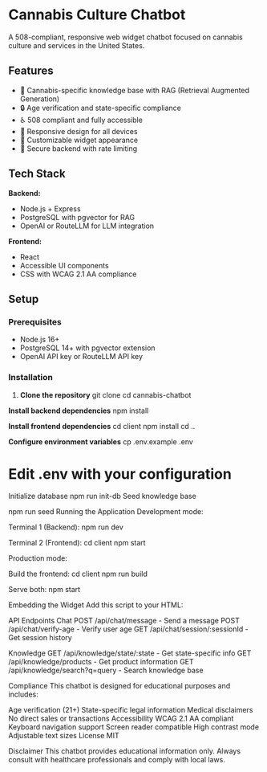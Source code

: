 # Cannabis Culture Chatbot

A 508-compliant, responsive web widget chatbot focused on cannabis culture and services in the United States.

## Features

- 🌿 Cannabis-specific knowledge base with RAG (Retrieval Augmented Generation)
- 🔒 Age verification and state-specific compliance
- ♿ 508 compliant and fully accessible
- 📱 Responsive design for all devices
- 🎨 Customizable widget appearance
- 🔐 Secure backend with rate limiting

## Tech Stack

**Backend:**
- Node.js + Express
- PostgreSQL with pgvector for RAG
- OpenAI or RouteLLM for LLM integration

**Frontend:**
- React
- Accessible UI components
- CSS with WCAG 2.1 AA compliance

## Setup

### Prerequisites

- Node.js 16+
- PostgreSQL 14+ with pgvector extension
- OpenAI API key or RouteLLM API key

### Installation

1. **Clone the repository**
git clone <your-repo-url>
cd cannabis-chatbot

**Install backend dependencies**
npm install

**Install frontend dependencies**
cd client
npm install
cd ..

**Configure environment variables**
cp .env.example .env
# Edit .env with your configuration

Initialize database
npm run init-db
Seed knowledge base

npm run seed
Running the Application
Development mode:

Terminal 1 (Backend):
npm run dev

Terminal 2 (Frontend):
cd client
npm start

Production mode:

Build the frontend:
cd client
npm run build

Serve both:
npm start

Embedding the Widget
Add this script to your HTML:

<script src="https://your-domain.com/embed.js"></script>
<script>
  CannabisChat.init({
    apiUrl: 'https://your-api-domain.com',
    position: 'bottom-right',
    primaryColor: '#10b981'
  });
</script>

API Endpoints
Chat
POST /api/chat/message - Send a message
POST /api/chat/verify-age - Verify user age
GET /api/chat/session/:sessionId - Get session history

Knowledge
GET /api/knowledge/state/:state - Get state-specific info
GET /api/knowledge/products - Get product information
GET /api/knowledge/search?q=query - Search knowledge base

Compliance
This chatbot is designed for educational purposes and includes:

Age verification (21+)
State-specific legal information
Medical disclaimers
No direct sales or transactions
Accessibility
WCAG 2.1 AA compliant
Keyboard navigation support
Screen reader compatible
High contrast mode
Adjustable text sizes
License
MIT

Disclaimer
This chatbot provides educational information only. Always consult with healthcare professionals and comply with local laws.
